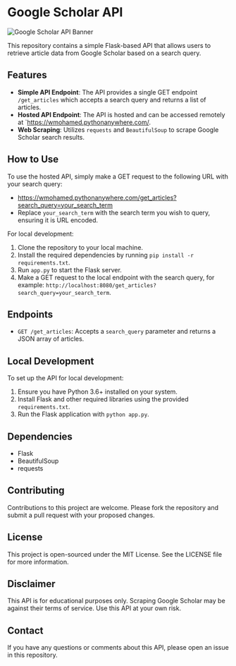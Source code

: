 # Google Scholar API

![Google Scholar API Banner](https://opengraph.githubassets.com/d907a6a557cb1470935100093e88f8874ea97a6de25dbaae0b3b0cec8cb8477e/wmohamed24/google_scholar_API)


This repository contains a simple Flask-based API that allows users to retrieve article data from Google Scholar based on a search query.

## Features

- **Simple API Endpoint**: The API provides a single GET endpoint `/get_articles` which accepts a search query and returns a list of articles.
- **Hosted API Endpoint**: The API is hosted and can be accessed remotely at `https://wmohamed.pythonanywhere.com/.
- **Web Scraping**: Utilizes `requests` and `BeautifulSoup` to scrape Google Scholar search results.

## How to Use

To use the hosted API, simply make a GET request to the following URL with your search query:
- https://wmohamed.pythonanywhere.com/get_articles?search_query=your_search_term
- Replace `your_search_term` with the search term you wish to query, ensuring it is URL encoded.

For local development:

1. Clone the repository to your local machine.
2. Install the required dependencies by running `pip install -r requirements.txt`.
3. Run `app.py` to start the Flask server.
4. Make a GET request to the local endpoint with the search query, for example: `http://localhost:8080/get_articles?search_query=your_search_term`.

## Endpoints

- `GET /get_articles`: Accepts a `search_query` parameter and returns a JSON array of articles.

## Local Development

To set up the API for local development:

1. Ensure you have Python 3.6+ installed on your system.
2. Install Flask and other required libraries using the provided `requirements.txt`.
3. Run the Flask application with `python app.py`.

## Dependencies

- Flask
- BeautifulSoup
- requests

## Contributing

Contributions to this project are welcome. Please fork the repository and submit a pull request with your proposed changes.

## License

This project is open-sourced under the MIT License. See the LICENSE file for more information.

## Disclaimer

This API is for educational purposes only. Scraping Google Scholar may be against their terms of service. Use this API at your own risk.

## Contact

If you have any questions or comments about this API, please open an issue in this repository.

